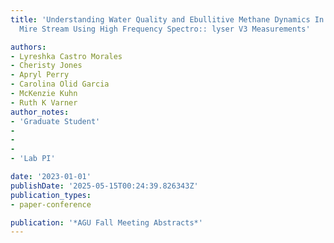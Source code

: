 ```yaml
---
title: 'Understanding Water Quality and Ebullitive Methane Dynamics In a Sub-Arctic
  Mire Stream Using High Frequency Spectro:: lyser V3 Measurements'

authors:
- Lyreshka Castro Morales
- Cheristy Jones
- Apryl Perry
- Carolina Olid Garcia
- McKenzie Kuhn
- Ruth K Varner
author_notes:
- 'Graduate Student'
- 
- 
- 
- 'Lab PI'

date: '2023-01-01'
publishDate: '2025-05-15T00:24:39.826343Z'
publication_types:
- paper-conference

publication: '*AGU Fall Meeting Abstracts*'
---
```

